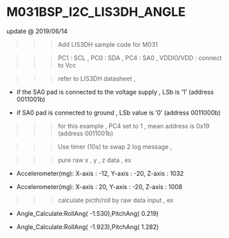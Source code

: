 # M031BSP_I2C_LIS3DH_ANGLE

update @ 2019/06/14

>>> Add LIS3DH sample code for M031

>>> PC1 : SCL , PC0 : SDA , PC4 : SA0 , VDDIO/VDD : connect to Vcc

>>> refer to LIS3DH datasheet , 

- if the SA0 pad is connected to the voltage supply , LSb is ‘1’ (address 0011001b)

- if SA0 pad is connected to ground , LSb value is ‘0’ (address 0011000b)

>>> for this example , PC4 set to 1 , mean address is 0x19 (address 0011001b)

>>> Use timer (10s) to swap 2 log message , 

>>> pure raw x , y , z data , ex

- Accelerometer(mg):     X-axis :   -12,  Y-axis :   -20,   Z-axis :   1032

- Accelerometer(mg):     X-axis :    20,  Y-axis :   -20,   Z-axis :   1008

>>> calculate picth/roll by raw data input , ex

- Angle_Calculate:RollAng(    -1.530),PitchAng(     0.219)

- Angle_Calculate:RollAng(    -1.923),PitchAng(     1.282)


